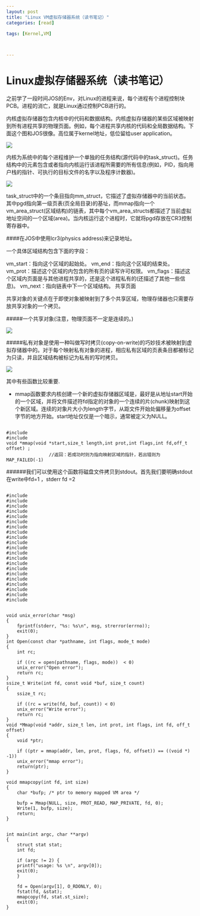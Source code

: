 ```yaml
---
layout: post
title: "Linux VM虚拟存储器系统（读书笔记）"
categories: [read]

tags: [Kernel,VM]
 


---
```

Linux虚拟存储器系统（读书笔记）
===============================
之前学了一段时间JOS的Env，对Linux的进程来说，每个进程有个进程控制块PCB。进程的消亡，就是Linux通过控制PCB进行的。

内核虚拟存储器包含内核中的代码和数据结构。内核虚拟存储器的某些区域被映射到所有进程共享的物理页面。例如，每个进程共享内核的代码和全局数据结构。下面这个图和JOS很像。高位属于kernel地址，低位留给user application。

![](/assets/pic/3419.png)

内核为系统中的每个进程维护一个单独的任务结构(源代码中的task_struct)。任务结构中的元素包含或者指向内核运行该进程所需要的所有信息(例如，PID，指向用户栈的指针、可执行的目标文件的名字以及程序计数器)。

![](/assets/pic/3845.png)

task_struct中的一个条目指向mm_struct，它描述了虚拟存储器中的当前状态。其中pgd指向第一级页表(页全局目录)的基址，而mmap指向一个vm_area_struct(区域结构)的链表，其中每个vm_area_structs都描述了当前虚拟地址空间的一个区域(area)。当内核运行这个进程时，它就将pgd存放在CR3控制寄存器中。

####在JOS中使用lcr3(physics address)来记录地址。

一个具体区域结构包含下面的字段：

vm_start：指向这个区域的起始处。
vm_end：指向这个区域的结束处。
vm_prot：描述这个区域的内包含的所有页的读写许可权限。
vm_flags：描述这个区域内页面是与其他进程共享的，还是这个进程私有的(还描述了其他一些信息)。
vm_next：指向链表中下一个区域结构。
共享页面  

共享对象的关键点在于即使对象被映射到了多个共享区域，物理存储器也只需要存放共享对象的一个拷贝。

#####一个共享对象(注意，物理页面不一定是连续的。)

![](/assets/pic/5618.png)

#####私有对象是使用一种叫做写时拷贝(copy-on-write)的巧妙技术被映射到虚拟存储器中的。对于每个映射私有对象的进程，相应私有区域的页表条目都被标记为只读，并且区域结构被标记为私有的写时拷贝。

![](/assets/pic/5641.png)

其中有些函数比较重要.

* mmap函数要求内核创建一个新的虚拟存储器区域是，最好是从地址start开始的一个区域，并将文件描述符fd指定的对象的一个连续的片(chunk)映射到这个新区域。连续的对象片大小为length字节，从距文件开始处偏移量为offset字节的地方开始。start地址仅仅是一个暗示，通常被定义为NULL。


<pre><code>
#include<unistd.h>
#include<sys/mman.h>
void *mmap(void *start,size_t length,int prot,int flags,int fd,off_t offset) ;
                //返回：若成功时则为指向映射区域的指针，若出错则为MAP_FAILED(-1)
</code></pre>

######我们可以使用这个函数将磁盘文件拷贝到stdout。首先我们要明确stdout 在write中fd=1 ，stderr fd =2

<pre><code>
#include <stdio.h>
#include <stdlib.h>
#include <unistd.h>
#include <string.h>
#include <ctype.h>
#include <setjmp.h>
#include <signal.h>
#include <sys/time.h>
#include <sys/types.h>
#include <sys/wait.h>
#include <sys/stat.h>
#include <fcntl.h>
#include <sys/mman.h>
#include <errno.h>
#include <math.h>
#include <pthread.h>
#include <semaphore.h>
#include <sys/socket.h>
#include <netdb.h>
#include <netinet/in.h>
#include <arpa/inet.h>
 
 
void unix_error(char *msg)                                                                                          
{                                                                                                              
    fprintf(stderr, "%s: %s\n", msg, strerror(errno));                                                         
    exit(0);                                                                                                   
}   
int Open(const char *pathname, int flags, mode_t mode)                                                         
{                                                                                                              
    int rc;                                                                                                    
                                                                                                                
    if ((rc = open(pathname, flags, mode))  < 0)                                                               
    unix_error("Open error");                                                                                  
    return rc;                                                                                                 
}
ssize_t Write(int fd, const void *buf, size_t count)                                                           
{                                                                                                              
    ssize_t rc;                                                                                                
                                                                                                                
    if ((rc = write(fd, buf, count)) < 0)                                                                      
    unix_error("Write error");                                                                                 
    return rc;                                                                                                 
} 
void *Mmap(void *addr, size_t len, int prot, int flags, int fd, off_t offset)                                                                 
{                                                                                                              
    void *ptr;                                                                                                 
                                                                                                                
    if ((ptr = mmap(addr, len, prot, flags, fd, offset)) == ((void *) -1))                                     
    unix_error("mmap error");                                                                                  
    return(ptr);                                                                                               
}  
 
void mmapcopy(int fd, int size) 
{
    char *bufp; /* ptr to memory mapped VM area */
 
    bufp = Mmap(NULL, size, PROT_READ, MAP_PRIVATE, fd, 0);
    Write(1, bufp, size);
    return;
}
 
 
int main(int argc, char **argv) 
{
    struct stat stat;
    int fd;
 
    if (argc != 2) {
    printf("usage: %s <filename>\n", argv[0]);
    exit(0);
    }
 
    fd = Open(argv[1], O_RDONLY, 0);
    fstat(fd, &stat);
    mmapcopy(fd, stat.st_size);
    exit(0);
}
</code></pre>



